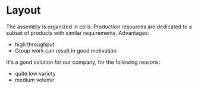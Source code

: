 # Layout

The assembly is organized in cells.
Production resources are dedicated to a subset of products with similar requirements.
Advantages:

- high throughput
- Group work can result in good motivation

It's a good solution for our company, for the following reasons:

- quite low variety
- medium volume

[//]: <> (Here you have to put image2)
